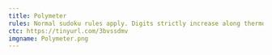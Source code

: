 ```yaml
---
title: Polymeter
rules: Normal sudoku rules apply. Digits strictly increase along thermometers starting from the bulb end.
ctc: https://tinyurl.com/3bvssdmv
imgname: Polymeter.png
---
```

